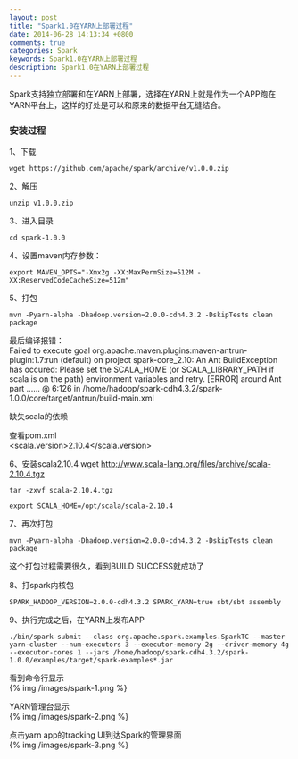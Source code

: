 ```yaml
---
layout: post
title: "Spark1.0在YARN上部署过程"
date: 2014-06-28 14:13:34 +0800
comments: true
categories: Spark
keywords: Spark1.0在YARN上部署过程
description: Spark1.0在YARN上部署过程
---
```

Spark支持独立部署和在YARN上部署，选择在YARN上就是作为一个APP跑在YARN平台上，这样的好处是可以和原来的数据平台无缝结合。
<!--more-->
### 安装过程 ###
1、下载

    wget https://github.com/apache/spark/archive/v1.0.0.zip

2、解压

    unzip v1.0.0.zip

3、进入目录

    cd spark-1.0.0

4、设置maven内存参数：

    export MAVEN_OPTS="-Xmx2g -XX:MaxPermSize=512M -XX:ReservedCodeCacheSize=512m"

5、打包

    mvn -Pyarn-alpha -Dhadoop.version=2.0.0-cdh4.3.2 -DskipTests clean package

最后编译报错：  
    Failed to execute goal org.apache.maven.plugins:maven-antrun-plugin:1.7:run (default) on project spark-core_2.10: An Ant BuildException has occured: Please set the SCALA_HOME (or SCALA_LIBRARY_PATH if scala is on the path) environment variables and retry.
    [ERROR] around Ant part ...<fail message="Please set the SCALA_HOME (or SCALA_LIBRARY_PATH if scala is on the path) environment variables and retry.">... @ 6:126 in /home/hadoop/spark-cdh4.3.2/spark-1.0.0/core/target/antrun/build-main.xml

缺失scala的依赖  

查看pom.xml  
    <scala.version>2.10.4</scala.version>

6、安装scala2.10.4
    wget http://www.scala-lang.org/files/archive/scala-2.10.4.tgz
    
    tar -zxvf scala-2.10.4.tgz
    
    export SCALA_HOME=/opt/scala/scala-2.10.4

7、再次打包

    mvn -Pyarn-alpha -Dhadoop.version=2.0.0-cdh4.3.2 -DskipTests clean package

这个打包过程需要很久，看到BUILD SUCCESS就成功了

8、打spark内核包

    SPARK_HADOOP_VERSION=2.0.0-cdh4.3.2 SPARK_YARN=true sbt/sbt assembly

9、执行完成之后，在YARN上发布APP

    ./bin/spark-submit --class org.apache.spark.examples.SparkTC --master yarn-cluster --num-executors 3 --executor-memory 2g --driver-memory 4g --executor-cores 1 --jars /home/hadoop/spark-cdh4.3.2/spark-1.0.0/examples/target/spark-examples*.jar


看到命令行显示  
{% img /images/spark-1.png %}  

YARN管理台显示  
{% img /images/spark-2.png %}  

点击yarn app的tracking UI到达Spark的管理界面  
{% img /images/spark-3.png %}  


